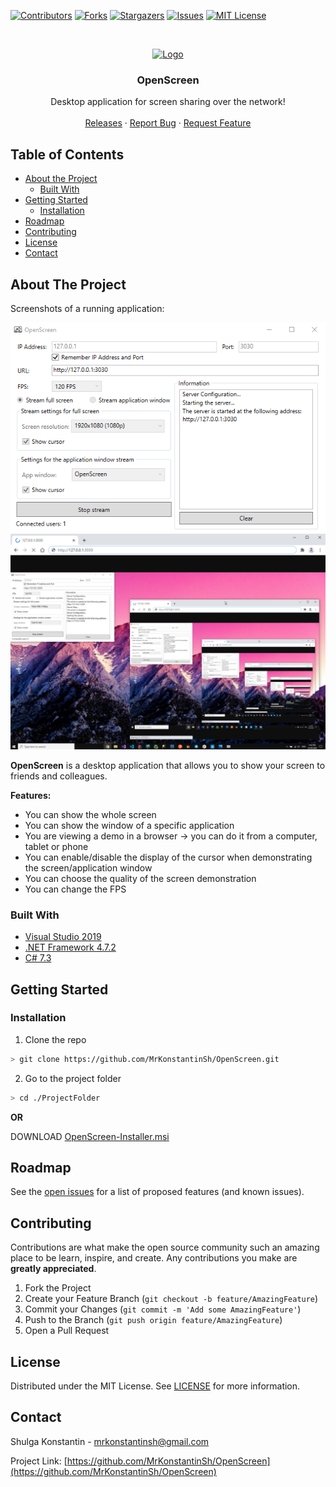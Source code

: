 [![Contributors][contributors-shield]][contributors-url]
[![Forks][forks-shield]][forks-url]
[![Stargazers][stars-shield]][stars-url]
[![Issues][issues-shield]][issues-url]
[![MIT License][license-shield]][license-url]


<!-- PROJECT LOGO -->
<br />
<p align="center">
  <a href="https://github.com/MrKonstantinSh/OpenScreen">
    <img src="Images/OpenScreenIcon.ico" alt="Logo" width="80" height="80" />
  </a>

  <h3 align="center">OpenScreen</h3>

  <p align="center">
    Desktop application for screen sharing over the network!
    <br />    
    <br />
    <a href="https://github.com/MrKonstantinSh/OpenScreen/releases">Releases</a>
    ·
    <a href="https://github.com/MrKonstantinSh/OpenScreen/issues">Report Bug</a>
    ·
    <a href="https://github.com/MrKonstantinSh/OpenScreen/issues">Request Feature</a>
  </p>
</p>


<!-- TABLE OF CONTENTS -->
## Table of Contents

* [About the Project](#about-the-project)
  * [Built With](#built-with)
* [Getting Started](#getting-started)
  * [Installation](#installation)
* [Roadmap](#roadmap)
* [Contributing](#contributing)
* [License](#license)
* [Contact](#contact)


<!-- ABOUT THE PROJECT -->
## About The Project
Screenshots of a running application:

<p align="center">
  <img src="Images/OpenScreenApp.png" alt="OpenScreenApp" width="700" height="auto" />
  <img src="Images/Browser.png" alt="Browser" width="700" height="auto" />
</p>

**OpenScreen** is a desktop application that allows you to show your screen to friends and colleagues.

**Features:**
* You can show the whole screen
* You can show the window of a specific application
* You are viewing a demo in a browser -> you can do it from a computer, tablet or phone
* You can enable/disable the display of the cursor when demonstrating the screen/application window
* You can choose the quality of the screen demonstration
* You can change the FPS

### Built With
* [Visual Studio 2019](https://visualstudio.microsoft.com/vs/)
* [.NET Framework 4.7.2](https://dotnet.microsoft.com/download/dotnet-framework/net472)
* [C# 7.3](https://docs.microsoft.com/en-us/dotnet/csharp/whats-new/csharp-7-3)


<!-- GETTING STARTED -->
## Getting Started

### Installation

1. Clone the repo
```sh
> git clone https://github.com/MrKonstantinSh/OpenScreen.git
```
2. Go to the project folder
```sh
> cd ./ProjectFolder
```

**OR**

DOWNLOAD [OpenScreen-Installer.msi](https://github.com/MrKonstantinSh/OpenScreen/releases/download/v1.2/OpenScreen-Installer.msi)

<!-- ROADMAP -->
## Roadmap

See the [open issues](https://github.com/MrKonstantinSh/OpenScreen/issues) for a list of proposed features (and known issues).


<!-- CONTRIBUTING -->
## Contributing

Contributions are what make the open source community such an amazing place to be learn, inspire, and create. Any contributions you make are **greatly appreciated**.

1. Fork the Project
2. Create your Feature Branch (`git checkout -b feature/AmazingFeature`)
3. Commit your Changes (`git commit -m 'Add some AmazingFeature'`)
4. Push to the Branch (`git push origin feature/AmazingFeature`)
5. Open a Pull Request


<!-- LICENSE -->
## License

Distributed under the MIT License. See [LICENSE](https://github.com/MrKonstantinSh/OpenScreen/blob/master/LICENSE) for more information.


<!-- CONTACT -->
## Contact

Shulga Konstantin - mrkonstantinsh@gmail.com

Project Link: [https://github.com/MrKonstantinSh/OpenScreen](https://github.com/MrKonstantinSh/OpenScreen)


[contributors-shield]: https://img.shields.io/github/contributors/MrKonstantinSh/OpenScreen.svg?style=flat-square
[contributors-url]: https://github.com/MrKonstantinSh/OpenScreen/graphs/contributors
[forks-shield]: https://img.shields.io/github/forks/MrKonstantinSh/OpenScreen.svg?style=flat-square
[forks-url]: https://github.com/MrKonstantinSh/OpenScreen/network/members
[stars-shield]: https://img.shields.io/github/stars/MrKonstantinSh/OpenScreen.svg?style=flat-square
[stars-url]: https://github.com/MrKonstantinSh/OpenScreen/stargazers
[issues-shield]: https://img.shields.io/github/issues/MrKonstantinSh/OpenScreen.svg?style=flat-square
[issues-url]: https://github.com/MrKonstantinSh/OpenScreen/issues
[license-shield]: https://img.shields.io/github/license/MrKonstantinSh/OpenScreen.svg?style=flat-square
[license-url]: https://github.com/MrKonstantinSh/OpenScreen/blob/master/LICENSE


